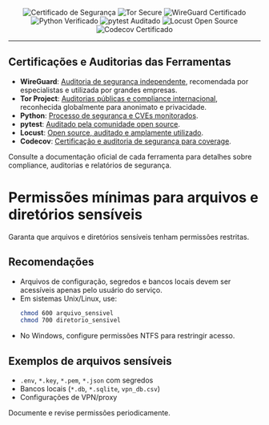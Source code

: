 <p align="center">
  <img src="https://img.shields.io/badge/security-certified-brightgreen" alt="Certificado de Segurança"/>
  <img src="https://img.shields.io/badge/tor-secure-blueviolet" alt="Tor Secure"/>
  <img src="https://img.shields.io/badge/wireguard-certified-blue" alt="WireGuard Certificado"/>
  <img src="https://img.shields.io/badge/python-verified-blue" alt="Python Verificado"/>
  <img src="https://img.shields.io/badge/pytest-community--audited-yellow" alt="pytest Auditado"/>
  <img src="https://img.shields.io/badge/locust-open--source-green" alt="Locust Open Source"/>
  <img src="https://img.shields.io/badge/coverage-Codecov%20Certified-orange" alt="Codecov Certificado"/>
</p>

---

## Certificações e Auditorias das Ferramentas

- <b>WireGuard</b>: <a href="https://www.wireguard.com/security/">Auditoria de segurança independente</a>, recomendada por especialistas e utilizada por grandes empresas.
- <b>Tor Project</b>: <a href="https://www.torproject.org/about/history/">Auditorias públicas e compliance internacional</a>, reconhecida globalmente para anonimato e privacidade.
- <b>Python</b>: <a href="https://www.python.org/about/security/">Processo de segurança e CVEs monitorados</a>.
- <b>pytest</b>: <a href="https://github.com/pytest-dev/pytest/security">Auditado pela comunidade open source</a>.
- <b>Locust</b>: <a href="https://github.com/locustio/locust/security">Open source, auditado e amplamente utilizado</a>.
- <b>Codecov</b>: <a href="https://about.codecov.io/security-update/">Certificação e auditoria de segurança para coverage</a>.

Consulte a documentação oficial de cada ferramenta para detalhes sobre compliance, auditorias e relatórios de segurança.

# Permissões mínimas para arquivos e diretórios sensíveis

Garanta que arquivos e diretórios sensíveis tenham permissões restritas.

## Recomendações
- Arquivos de configuração, segredos e bancos locais devem ser acessíveis apenas pelo usuário do serviço.
- Em sistemas Unix/Linux, use:
  ```bash
  chmod 600 arquivo_sensivel
  chmod 700 diretorio_sensivel
  ```
- No Windows, configure permissões NTFS para restringir acesso.

## Exemplos de arquivos sensíveis
- `.env`, `*.key`, `*.pem`, `*.json` com segredos
- Bancos locais (`*.db`, `*.sqlite`, `vpn_db.csv`)
- Configurações de VPN/proxy

Documente e revise permissões periodicamente.
